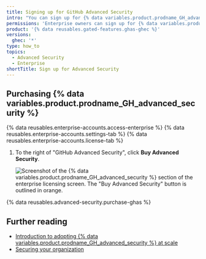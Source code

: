 ```yaml
---
title: Signing up for GitHub Advanced Security
intro: "You can sign up for {% data variables.product.prodname_GH_advanced_security %} from your enterprise account's settings to take advantage of extra security features that {% data variables.product.prodname_dotcom %} makes available to customers under a {% data variables.product.prodname_GH_advanced_security %} license."
permissions: 'Enterprise owners can sign up for {% data variables.product.prodname_GH_advanced_security %}.'
product: '{% data reusables.gated-features.ghas-ghec %}'
versions:
  ghec: '*'
type: how_to
topics:
  - Advanced Security
  - Enterprise
shortTitle: Sign up for Advanced Security
---
```

## Purchasing {% data variables.product.prodname_GH_advanced_security %}

{% data reusables.enterprise-accounts.access-enterprise %}
{% data reusables.enterprise-accounts.settings-tab %}
{% data reusables.enterprise-accounts.license-tab %}
1. To the right of "GitHub Advanced Security", click **Buy Advanced Security**.

   ![Screenshot of the {% data variables.product.prodname_GH_advanced_security %} section of the enterprise licensing screen. The "Buy Advanced Security" button is outlined in orange.](/assets/images/help/enterprises/ghas-buy-advanced-security-button.png)

{% data reusables.advanced-security.purchase-ghas %}

## Further reading

- [Introduction to adopting {% data variables.product.prodname_GH_advanced_security %} at scale](/code-security/adopting-github-advanced-security-at-scale/introduction-to-adopting-github-advanced-security-at-scale)
- [Securing your organization](/code-security/getting-started/securing-your-organization)
